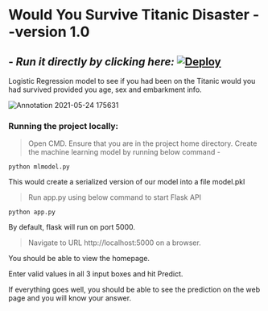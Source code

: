 
# **Would You Survive Titanic Disaster --version 1.0**
## - *Run it directly by clicking here:* [![Deploy](https://www.herokucdn.com/deploy/button.svg)](https://would-you-survive-the-titanic.herokuapp.com/)

Logistic Regression model to see if you had been on the Titanic would you had survived provided you age, sex and embarkment info.

![Annotation 2021-05-24 175631](https://user-images.githubusercontent.com/68852047/119347676-7aca9300-bcb9-11eb-957b-b622481212eb.png)


### **Running the project locally:**

>Open CMD. Ensure that you are in the project home directory. Create the machine learning model by running below command -

    python mlmodel.py

This would create a serialized version of our model into a file model.pkl

>Run app.py using below command to start Flask API

    python app.py

By default, flask will run on port 5000.

>Navigate to URL http://localhost:5000 on a browser.

You should be able to view the homepage.

Enter valid values in all 3 input boxes and hit Predict.

If everything goes well, you should be able to see the prediction on the web page and you will know your answer.

